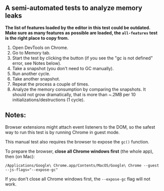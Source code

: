 ## A semi-automated tests to analyze memory leaks

**The list of features loaded by the editor in this test could be outdated. Make sure as many features as possible are loaded, the `all-features` test is the right place to copy from.**

1. Open DevTools on Chrome.
2. Go to Memory tab.
3. Start the test by clicking the button (if you see the "gc is not defined" error, see Notes below).
4. Take a snapshot (you don't need to GC manually).
5. Run another cycle.
6. Take another snapshot.
7. Repeat the process a couple of times.
8. Analyze the memory consumption by comparing the snapshots. It should not grow dramatically, that is more than ~.2MB per 10 initializations/destructions (1 cycle).

## Notes:

Browser extensions might attach event listeners to the DOM, so the safest way to run this test is by running Chrome in guest mode.

This manual test also requires the browser to expose the `gc()` function.

To prepare the browser, **close all Chrome windows first** (the whole app), then (on Mac):

```
/Applications/Google\ Chrome.app/Contents/MacOS/Google\ Chrome --guest --js-flags="--expose-gc"
```

If you don't close all Chrome windows first, the `--expose-gc` flag will not work.
